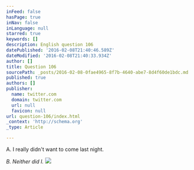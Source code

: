 ```yaml
---
inFeed: false
hasPage: true
inNav: false
inLanguage: null
starred: true
keywords: []
description: English question 106
datePublished: '2016-02-08T21:40:46.589Z'
dateModified: '2016-02-08T21:40:33.934Z'
author: []
title: Question 106
sourcePath: _posts/2016-02-08-0fae4965-8f7b-4640-abe7-8d4f60de1bdc.md
published: true
authors: []
publisher:
  name: twitter.com
  domain: twitter.com
  url: null
  favicon: null
url: question-106/index.html
_context: 'http://schema.org'
_type: Article

---
```

A. I really didn't want to come last night.

_B. Neither did I._
![](https://pbs.twimg.com/media/CareErPWEAAQDiK.png)
